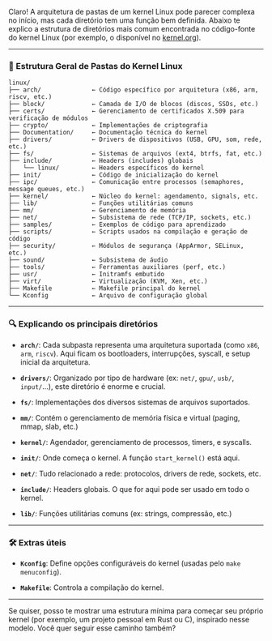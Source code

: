 Claro! A arquitetura de pastas de um kernel Linux pode parecer complexa no início, mas cada diretório tem uma função bem definida. Abaixo te explico a estrutura de diretórios mais comum encontrada no código-fonte do kernel Linux (por exemplo, o disponível no [kernel.org](https://www.kernel.org)).

---

### 🌳 Estrutura Geral de Pastas do Kernel Linux

```
linux/
├── arch/              ← Código específico por arquitetura (x86, arm, riscv, etc.)
├── block/             ← Camada de I/O de blocos (discos, SSDs, etc.)
├── certs/             ← Gerenciamento de certificados X.509 para verificação de módulos
├── crypto/            ← Implementações de criptografia
├── Documentation/     ← Documentação técnica do kernel
├── drivers/           ← Drivers de dispositivos (USB, GPU, som, rede, etc.)
├── fs/                ← Sistemas de arquivos (ext4, btrfs, fat, etc.)
├── include/           ← Headers (includes) globais
│   └── linux/         ← Headers específicos do kernel
├── init/              ← Código de inicialização do kernel
├── ipc/               ← Comunicação entre processos (semaphores, message queues, etc.)
├── kernel/            ← Núcleo do kernel: agendamento, signals, etc.
├── lib/               ← Funções utilitárias comuns
├── mm/                ← Gerenciamento de memória
├── net/               ← Subsistema de rede (TCP/IP, sockets, etc.)
├── samples/           ← Exemplos de código para aprendizado
├── scripts/           ← Scripts usados na compilação e geração de código
├── security/          ← Módulos de segurança (AppArmor, SELinux, etc.)
├── sound/             ← Subsistema de áudio
├── tools/             ← Ferramentas auxiliares (perf, etc.)
├── usr/               ← Initramfs embutido
├── virt/              ← Virtualização (KVM, Xen, etc.)
├── Makefile           ← Makefile principal do kernel
└── Kconfig            ← Arquivo de configuração global
```

---

### 🔍 Explicando os principais diretórios

- **`arch/`**: Cada subpasta representa uma arquitetura suportada (como `x86`, `arm`, `riscv`). Aqui ficam os bootloaders, interrupções, syscall, e setup inicial da arquitetura.

- **`drivers/`**: Organizado por tipo de hardware (ex: `net/`, `gpu/`, `usb/`, `input/`...), este diretório é enorme e crucial.

- **`fs/`**: Implementações dos diversos sistemas de arquivos suportados.

- **`mm/`**: Contém o gerenciamento de memória física e virtual (paging, mmap, slab, etc.)

- **`kernel/`**: Agendador, gerenciamento de processos, timers, e syscalls.

- **`init/`**: Onde começa o kernel. A função `start_kernel()` está aqui.

- **`net/`**: Tudo relacionado a rede: protocolos, drivers de rede, sockets, etc.

- **`include/`**: Headers globais. O que for aqui pode ser usado em todo o kernel.

- **`lib/`**: Funções utilitárias comuns (ex: strings, compressão, etc.)

---

### 🛠 Extras úteis

- **`Kconfig`**: Define opções configuráveis do kernel (usadas pelo `make menuconfig`).

- **`Makefile`**: Controla a compilação do kernel.

---

Se quiser, posso te mostrar uma estrutura mínima para começar seu próprio kernel (por exemplo, um projeto pessoal em Rust ou C), inspirado nesse modelo. Você quer seguir esse caminho também?
